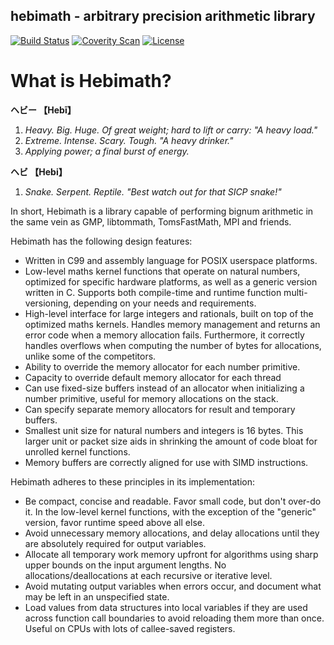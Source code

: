 hebimath - arbitrary precision arithmetic library
-------------------------------------------------------------------------------
[![Build Status](https://travis-ci.org/suiginsoft/hebimath.svg?branch=master)](https://travis-ci.org/suiginsoft/hebimath)
[![Coverity Scan](https://img.shields.io/coverity/scan/11311.svg)](https://scan.coverity.com/projects/suiginsoft-hebimath)
[![License](https://img.shields.io/packagist/l/doctrine/orm.svg)](https://github.com/suiginsoft/hebimath/raw/master/LICENSE)

What is Hebimath?
===============================================================================

**ヘビー 【Hebī】**

1. *Heavy. Big. Huge. Of great weight; hard to lift or carry: "A heavy load."*
2. *Extreme. Intense. Scary. Tough. "A heavy drinker."*
3. *Applying power; a final burst of energy.*

**ヘビ 【Hebi】**

1. *Snake. Serpent. Reptile. "Best watch out for that SICP snake!"*

In short, Hebimath is a library capable of performing bignum arithmetic in the
same vein as GMP, libtommath, TomsFastMath, MPI and friends.

Hebimath has the following design features:

- Written in C99 and assembly language for POSIX userspace platforms.
- Low-level maths kernel functions that operate on natural numbers, optimized
  for specific hardware platforms, as well as a generic version written in C.
  Supports both compile-time and runtime function multi-versioning, depending
  on your needs and requirements.
- High-level interface for large integers and rationals, built on top of the
  optimized maths kernels. Handles memory management and returns an error
  code when a memory allocation fails. Furthermore, it correctly handles
  overflows when computing the number of bytes for allocations, unlike some
  of the competitors.
- Ability to override the memory allocator for each number primitive.
- Capacity to override default memory allocator for each thread
- Can use fixed-size buffers instead of an allocator when initializing
  a number primitive, useful for memory allocations on the stack.
- Can specify separate memory allocators for result and temporary buffers.
- Smallest unit size for natural numbers and integers is 16 bytes. This
  larger unit or packet size aids in shrinking the amount of code bloat for
  unrolled kernel functions.
- Memory buffers are correctly aligned for use with SIMD instructions.

Hebimath adheres to these principles in its implementation:

- Be compact, concise and readable. Favor small code, but don't over-do it.
  In the low-level kernel functions, with the exception of the "generic"
  version, favor runtime speed above all else.
- Avoid unnecessary memory allocations, and delay allocations until they are
  absolutely required for output variables.
- Allocate all temporary work memory upfront for algorithms using sharp upper
  bounds on the input argument lengths. No allocations/deallocations at each
  recursive or iterative level.
- Avoid mutating output variables when errors occur, and document what may be
  left in an unspecified state.
- Load values from data structures into local variables if they are used across
  function call boundaries to avoid reloading them more than once. Useful on
  CPUs with lots of callee-saved registers.
